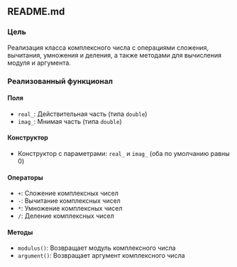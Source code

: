## README.md

### Цель

Реализация класса комплексного числа с операциями сложения, вычитания, умножения и деления, а также методами для вычисления модуля и аргумента.

### Реализованный функционал

#### Поля

- `real_`: Действительная часть (типа `double`)
- `imag_`: Мнимая часть (типа `double`)

#### Конструктор

- Конструктор с параметрами: `real_` и `imag_` (оба по умолчанию равны 0)

#### Операторы

- `+`: Сложение комплексных чисел
- `-`: Вычитание комплексных чисел
- `*`: Умножение комплексных чисел
- `/`: Деление комплексных чисел
#### Mетоды

- `modulus()`: Возвращает модуль комплексного числа
- `argument()`: Возвращает аргумент комплексного числа